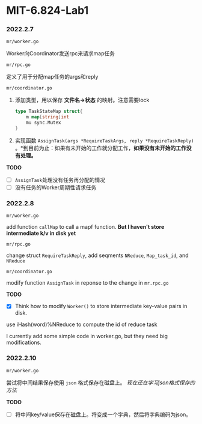 # MIT-6.824-Lab1

### 2022.2.7

`mr/worker.go`

Worker向Coordinator发送rpc来请求map任务

`mr/rpc.go`

定义了用于分配map任务的args和reply

`mr/coordinator.go`

1. 添加类型，用以保存 **文件名→状态** 的映射。注意需要lock
    
    ```go
    type TaskStateMap struct{
    	m map[string]int
    	mu sync.Mutex
    }
    ```
    
2. 实现函数 `AssignTask(args *RequireTaskArgs, reply *RequireTaskReply)` 。*到目前为止：如果有未开始的工作就分配工作，**如果没有未开始的工作没有处理。**

**TODO**
- [ ] `AssignTask`处理没有任务再分配的情况
- [ ] 没有任务的Worker周期性请求任务

### 2022.2.8

`mr/worker.go`

add function `callMap` to call a mapf function. **But I haven't store intermediate k/v in disk yet**

`mr/rpc.go`

change struct `RequireTaskReply`, add seqments `NReduce`, `Map_task_id`, and `NReduce`

`mr/coordinator.go`

modify function `AssignTask` in reponse to the change in `mr.rpc.go`

**TODO**

- [x]  Think how
to modify `Worker()` to store intermediate key-value pairs in disk.

use iHash(word)%NReduce to compute the id of reduce task

I currently add some simple code in worker.go, but they need big modifications.

### 2022.2.10

`mr/worker.go`

尝试将中间结果保存使用 `json` 格式保存在磁盘上。 *现在还在学习json格式保存的方法*

**TODO**

- [ ] 将中间key/value保存在磁盘上。将变成一个字典，然后将字典编码为json。